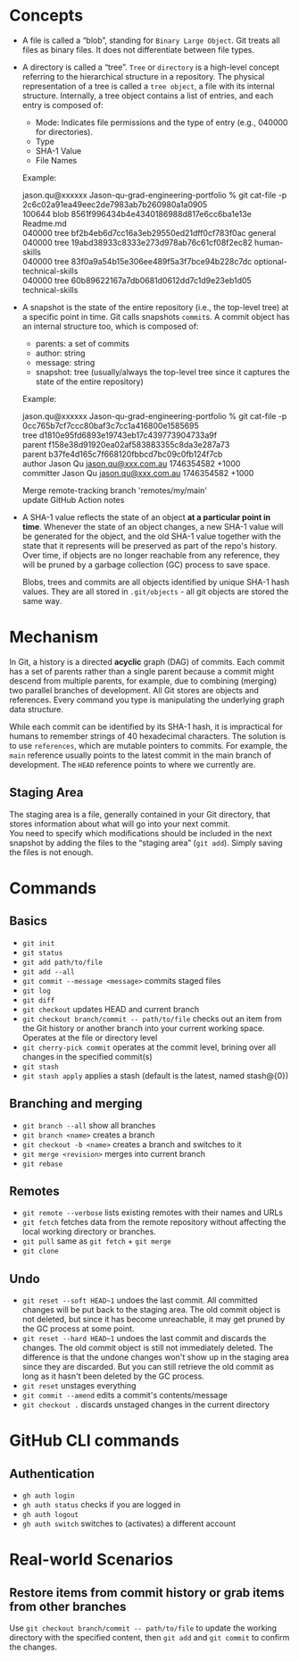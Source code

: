 # Concepts
- A file is called a “blob”, standing for `Binary Large Object`. Git treats all files as binary files. It does not differentiate between file types.

- A directory is called a “tree”. `Tree` or `directory` is a high-level concept referring to the hierarchical structure in a repository. The physical representation of a tree is called a `tree object`, a file with its internal structure. Internally, a tree object contains a list of entries, and each entry is composed of:
  - Mode: Indicates file permissions and the type of entry (e.g., 040000 for directories).
  - Type
  - SHA-1 Value
  - File Names

  Example:

  jason.qu@xxxxxx Jason-qu-grad-engineering-portfolio % git cat-file -p 2c6c02a91ea49eec2de7983ab7b260980a1a0905  
  100644 blob 8561f996434b4e4340186988d817e6cc6ba1e13e    Readme.md  
  040000 tree bf2b4eb6d7cc16a3eb29550ed21dff0cf783f0ac    general  
  040000 tree 19abd38933c8333e273d978ab76c61cf08f2ec82    human-skills  
  040000 tree 83f0a9a54b15e306ee489f5a3f7bce94b228c7dc    optional-technical-skills  
  040000 tree 60b89622167a7db0681d0612dd7c1d9e23eb1d05    technical-skills  

- A snapshot is the state of the entire repository (i.e., the top-level tree) at a specific point in time. Git calls snapshots `commit`s. A commit object has an internal structure too, which is composed of:
  - parents: a set of commits
  - author: string
  - message: string
  - snapshot: tree (usually/always the top-level tree since it captures the state of the entire repository)

  Example:

  jason.qu@xxxxxx Jason-qu-grad-engineering-portfolio % git cat-file -p 0cc765b7cf7ccc80baf3c7cc1a416800e1585695  
  tree d1810e95fd6893e19743eb17c439773904733a9f  
  parent f158e38d91920ea02af583883355c8da3e287a73  
  parent b37fe4d165c7f668120fbbcd7bc09c0fb124f7cb  
  author Jason Qu <jason.qu@xxx.com.au> 1746354582 +1000  
  committer Jason Qu <jason.qu@xxx.com.au> 1746354582 +1000  

  Merge remote-tracking branch 'remotes/my/main'  
  update GitHub Action notes  

- A SHA-1 value reflects the state of an object **at a particular point in time**. Whenever the state of an object changes, a new SHA-1 value will be generated for the object, and the old SHA-1 value together with the state that it represents will be preserved as part of the repo's history. Over time, if objects are no longer reachable from any reference, they will be pruned by a garbage collection (GC) process to save space.

  Blobs, trees and commits are all objects identified by unique SHA-1 hash values. They are all stored in `.git/objects` - all git objects are stored the same way.

# Mechanism
In Git, a history is a directed **acyclic** graph (DAG) of commits. Each commit has a set of parents rather than a single parent because a commit might descend from multiple parents, for example, due to combining (merging) two parallel branches of development. All Git stores are objects and references. Every command you type is manipulating the underlying graph data structure.

While each commit can be identified by its SHA-1 hash, it is impractical for humans to remember strings of 40 hexadecimal characters. The solution is to use `references`, which are mutable pointers to commits. For example, the `main` reference usually points to the latest commit in the main branch of development. The `HEAD` reference points to where we currently are.

## Staging Area
The staging area is a file, generally contained in your Git directory, that stores information about what will go into your next commit.  
You need to specify which modifications should be included in the next snapshot by adding the files to the “staging area” (`git add`). Simply saving the files is not enough.

# Commands
## Basics
- `git init`
- `git status`
- `git add path/to/file`
- `git add --all`
- `git commit --message <message>` commits staged files
- `git log`
- `git diff`
- `git checkout` updates HEAD and current branch
- `git checkout branch/commit -- path/to/file` checks out an item from the Git history or another branch into your current working space. Operates at the file or directory level
- `git cherry-pick commit` operates at the commit level, brining over all changes in the specified commit(s)
- `git stash`
- `git stash apply` applies a stash (default is the latest, named stash@{0})

## Branching and merging
- `git branch --all` show all branches
- `git branch <name>` creates a branch
- `git checkout -b <name>` creates a branch and switches to it
- `git merge <revision>` merges into current branch
- `git rebase`

## Remotes
- `git remote --verbose` lists existing remotes with their names and URLs
- `git fetch` fetches data from the remote repository without affecting the local working directory or branches.
- `git pull` same as `git fetch` + `git merge`
- `git clone`

## Undo
- `git reset --soft HEAD~1` undoes the last commit. All committed changes will be put back to the staging area. The old commit object is not deleted, but since it has become unreachable, it may get pruned by the GC process at some point.
- `git reset --hard HEAD~1` undoes the last commit and discards the changes. The old commit object is still not immediately deleted. The difference is that the undone changes won't show up in the staging area since they are discarded. But you can still retrieve the old commit as long as it hasn't been deleted by the GC process.
- `git reset` unstages everything
- `git commit --amend` edits a commit's contents/message
- `git checkout .` discards unstaged changes in the current directory

# GitHub CLI commands
## Authentication
- `gh auth login`
- `gh auth status` checks if you are logged in
- `gh auth logout`
- `gh auth switch` switches to (activates) a different account

# Real-world Scenarios
## Restore items from commit history or grab items from other branches
Use `git checkout branch/commit -- path/to/file` to update the working directory with the specified content, then `git add` and `git commit` to confirm the changes.
